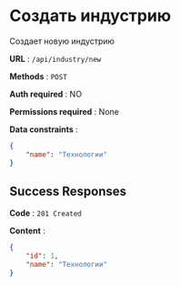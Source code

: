 # Создать индустрию

Создает новую индустрию

**URL** : `/api/industry/new`

**Methods** : `POST`

**Auth required** : NO

**Permissions required** : None

**Data constraints** : 
```json
{
    "name": "Технологии"
}
```

## Success Responses

**Code** : `201 Created`

**Content** : 

```json
{
    "id": 1,
    "name": "Технологии"
}
```